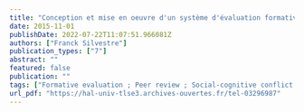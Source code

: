 ```yaml
---
title: "Conception et mise en oeuvre d'un système d'évaluation formative pour les cours en face à face dans l'enseignement supérieur"
date: 2015-11-01
publishDate: 2022-07-22T11:07:51.966081Z
authors: ["Franck Silvestre"]
publication_types: ["7"]
abstract: ""
featured: false
publication: ""
tags: ["Formative evaluation ; Peer review ; Social-cognitive conflict ; BPMN"]
url_pdf: "https://hal-univ-tlse3.archives-ouvertes.fr/tel-03296987"
---
```


